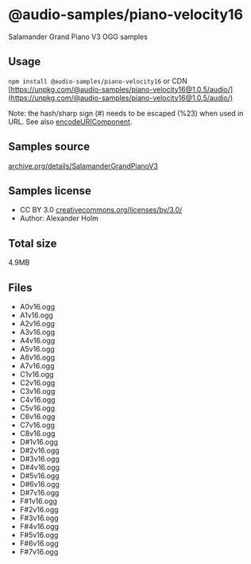 # @audio-samples/piano-velocity16

Salamander Grand Piano V3 OGG samples

## Usage

`npm install @audio-samples/piano-velocity16` or CDN [https://unpkg.com/@audio-samples/piano-velocity16@1.0.5/audio/](https://unpkg.com/@audio-samples/piano-velocity16@1.0.5/audio/)

Note: the hash/sharp sign (#) needs to be escaped (%23) when used in URL. See also [encodeURIComponent](https://developer.mozilla.org/en-US/docs/Web/JavaScript/Reference/Global_Objects/encodeURIComponent).

## Samples source

[archive.org/details/SalamanderGrandPianoV3](https://archive.org/details/SalamanderGrandPianoV3)

## Samples license

- CC BY 3.0 [creativecommons.org/licenses/by/3.0/](http://creativecommons.org/licenses/by/3.0/)
- Author: Alexander Holm 

## Total size

4.9MB

## Files

- A0v16.ogg
- A1v16.ogg
- A2v16.ogg
- A3v16.ogg
- A4v16.ogg
- A5v16.ogg
- A6v16.ogg
- A7v16.ogg
- C1v16.ogg
- C2v16.ogg
- C3v16.ogg
- C4v16.ogg
- C5v16.ogg
- C6v16.ogg
- C7v16.ogg
- C8v16.ogg
- D#1v16.ogg
- D#2v16.ogg
- D#3v16.ogg
- D#4v16.ogg
- D#5v16.ogg
- D#6v16.ogg
- D#7v16.ogg
- F#1v16.ogg
- F#2v16.ogg
- F#3v16.ogg
- F#4v16.ogg
- F#5v16.ogg
- F#6v16.ogg
- F#7v16.ogg